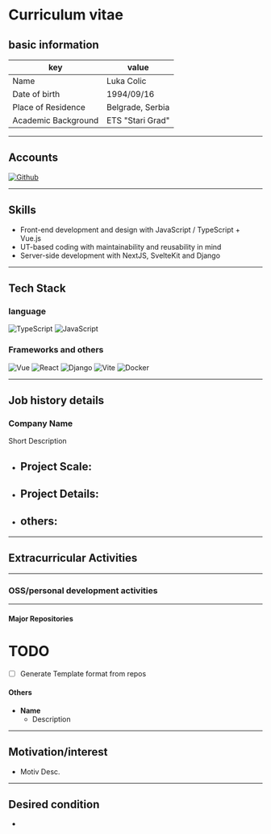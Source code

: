 # Curriculum vitae

## basic information

|key|value|
|---|---|
|Name|Luka Colic|
|Date of birth|1994/09/16|
|Place of Residence|Belgrade, Serbia|
|Academic Background|ETS "Stari Grad"|

---

## Accounts
<p>
<a href="https://github.com/Ambushfall" target="_blank"><img alt="Github" src="https://img.shields.io/badge/Ambushfall-%2312100E.svg? &style=flat-square&logo=Github&logoColor=white" /></a>


---

## Skills

- Front-end development and design with JavaScript / TypeScript + Vue.js
- UT-based coding with maintainability and reusability in mind
- Server-side development with NextJS, SvelteKit and Django

---

## Tech Stack

### language
<p>
  <img alt="TypeScript" src="https://img.shields.io/badge/-TypeScript-007ACC?style=flat-square&logo=typescript&logoColor=white" />
  <img alt="JavaScript" src="https://img.shields.io/badge/-JavaScript-F7DF1E?style=flat-square&logo=JavaScript&logoColor=white" />
</p>

### Frameworks and others
<p>
<img alt="Vue" src="https://img.shields.io/badge/-Vue.js-4FC08D?style=flat-square&logo=Vue.js&logoColor=white" />
  <img alt="React" src="https://img.shields.io/badge/-React-45b8d8?style=flat-square&logo=react&logoColor=white" />
  <img alt="Django" src="https://img.shields.io/badge/-Django-092E20?style=flat-square&logo=Django&logoColor=white" />
  <img alt="Vite" src="https://img.shields.io/badge/-Vite-646CFF?style=flat-square&logo=Vite&logoColor=white" />
  <img alt="Docker" src="https://img.shields.io/badge/-Docker-46a2f1?style=flat-square&logo=docker&logoColor=white" />
</p>

---

## Job history details

### Company Name
Short Description

- **Project Scale:**
    - 
- **Project Details:**
    - 
- **others:**
    - 


---

## Extracurricular Activities

___

### OSS/personal development activities


___

#### Major Repositories

# TODO

- [ ] Generate Template format from repos

<!-- <table>
  <thead>
    <tr>
      <td><b>Projects</b></td>
      <td><b>Lang/FW</b></td>
      <td><b>Stars</b></td>
      <td><b>Forks</b></td>
      <td><b>Issues</b></td>
    </tr>
  </thead>
  <tbody>
    <tr>
      <td><a href="https://github.com/Ambushfall/chikamichi"><b>Chikamichi</b></a></td>
      <td><img alt="TypeScript" src="https://img.shields.io/badge/-007ACC?style=flat-square&logo=typescript&logoColor=white" /> <img alt="Vue" src=" https://img.shields.io/badge/-4FC08D?style=flat-square&logo=Vue.js&logoColor=white" /></td>
      <td><img alt="Stars" src="https://img.shields.io/github/stars/Ambushfall/chikamichi?style=flat-square&labelColor=343b41"/></td>
      <td><img alt="Forks" src="https://img.shields.io/github/forks/Ambushfall/chikamichi?style=flat-square&labelColor=343b41"/></td>
      <td><img alt="Issues" src="https://img.shields.io/github/issues/Ambushfall/chikamichi?style=flat-square&labelColor=343b41"/></td>
    </tr>
    <tr>
      <td><a href="https://github.com/Ambushfall/vue-word-highlighter"><b>Vue Word Highlighter</b></a></td>
      <td><img alt="TypeScript" src="https://img.shields.io/badge/-007ACC?style=flat-square&logo=typescript&logoColor=white" /> <img alt="Vue" src=" https://img.shields.io/badge/-4FC08D?style=flat-square&logo=Vue.js&logoColor=white" /></td>
      <td><img alt="Stars" src="https://img.shields.io/github/stars/Ambushfall/vue-word-highlighter?style=flat-square&labelColor=343b41"/></td>
      <td><img alt="Forks" src="https://img.shields.io/github/forks/Ambushfall/vue-word-highlighter?style=flat-square&labelColor=343b41"/></td>
      <td><img alt="Issues" src="https://img.shields.io/github/issues/Ambushfall/vue-word-highlighter?style=flat-square&labelColor=343b41"/></td>
    </tr>
    <tr>
      <td><a href="https://github.com/Ambushfall/vue-word-highlighter"><b>suppress ts errors</b></a></td>
      <td><img alt="TypeScript" src="https://img.shields.io/badge/-007ACC?style=flat-square&logo=typescript&logoColor=white" /></td>
      <td><img alt="Stars" src="https://img.shields.io/github/stars/Ambushfall/suppress-ts-errors?style=flat-square&labelColor=343b41"/></td>
      <td><img alt="Forks" src="https://img.shields.io/github/forks/Ambushfall/suppress-ts-errors?style=flat-square&labelColor=343b41"/></td>
      <td><img alt="Issues" src="https://img.shields.io/github/issues/Ambushfall/suppress-ts-errors?style=flat-square&labelColor=343b41"/></td>
    </tr>
    <tr>
      <td><a href="https://github.com/Ambushfall/github-trending-bot"><b>GitHub Trending Bot</b></a></td>
      <td><img alt="TypeScript" src="https://img.shields.io/badge/-007ACC?style=flat-square&logo=typescript&logoColor=white" /></td>
      <td><img alt="Stars" src="https://img.shields.io/github/stars/Ambushfall/github-trending-bot?style=flat-square&labelColor=343b41"/></td>
      <td><img alt="Forks" src="https://img.shields.io/github/forks/Ambushfall/github-trending-bot?style=flat-square&labelColor=343b41"/></td>
      <td><img alt="Issues" src="https://img.shields.io/github/issues/Ambushfall/github-trending-bot?style=flat-square&labelColor=343b41"/></td>
    </tr>
    <tr>
      <td><a href="https://github.com/Ambushfall/sync-raise-hand"><b>Sync Raise hand</b></a></td>
      <td><img alt="TypeScript" src="https://img.shields.io/badge/-007ACC?style=flat-square&logo=typescript&logoColor=white" /> <img alt="Vue" src=" https://img.shields.io/badge/-4FC08D?style=flat-square&logo=Vue.js&logoColor=white" /></td>
      <td><img alt="Stars" src="https://img.shields.io/github/stars/Ambushfall/sync-raise-hand?style=flat-square&labelColor=343b41"/></td>
      <td><img alt="Forks" src="https://img.shields.io/github/forks/Ambushfall/sync-raise-hand?style=flat-square&labelColor=343b41"/></td>
      <td><img alt="Issues" src="https://img.shields.io/github/issues/Ambushfall/sync-raise-hand?style=flat-square&labelColor=343b41"/></td>
    </tr>
    <tr>
      <td><a href="https://github.com/Ambushfall/v-change-tags-order"><b>V Change Tags Order</b></a></td>
      <td><img alt="TypeScript" src="https://img.shields.io/badge/-007ACC?style=flat-square&logo=typescript&logoColor=white" /></td>
      <td><img alt="Stars" src="https://img.shields.io/github/stars/Ambushfall/v-change-tags-order?style=flat-square&labelColor=343b41"/></td >
      <td><img alt="Forks" src="https://img.shields.io/github/forks/Ambushfall/v-change-tags-order?style=flat-square&labelColor=343b41"/></td >
      <td><img alt="Issues" src="https://img.shields.io/github/issues/Ambushfall/v-change-tags-order?style=flat-square&labelColor=343b41"/></td >
    </tr>
    <tr>
      <td><a href="https://github.com/Ambushfall/animated-emoji-gen"><b>Animated emoji gen</b></a></td>
      <td><img alt="TypeScript" src="https://img.shields.io/badge/-007ACC?style=flat-square&logo=typescript&logoColor=white" /> <img alt="Vue" src=" https://img.shields.io/badge/-4FC08D?style=flat-square&logo=Vue.js&logoColor=white" /></td>
      <td><img alt="Stars" src="https://img.shields.io/github/stars/Ambushfall/animated-emoji-gen?style=flat-square&labelColor=343b41"/></td>
      <td><img alt="Forks" src="https://img.shields.io/github/forks/Ambushfall/animated-emoji-gen?style=flat-square&labelColor=343b41"/></td>
      <td><img alt="Issues" src="https://img.shields.io/github/issues/Ambushfall/animated-emoji-gen?style=flat-square&labelColor=343b41"/></td>
    </tr>
	  <tr>
      <td><a href="https://github.com/Ambushfall/copy-python-path"><b>Copy Python Path</b></a></td>
      <td><img alt="Python" src="https://img.shields.io/badge/-3776AB?style=flat-square&logo=Python&logoColor=white" /></td>
      <td><img alt="Stars" src="https://img.shields.io/github/stars/Ambushfall/copy-python-path?style=flat-square&labelColor=343b41"/></td>
      <td><img alt="Forks" src="https://img.shields.io/github/forks/Ambushfall/copy-python-path?style=flat-square&labelColor=343b41"/></td>
      <td><img alt="Issues" src="https://img.shields.io/github/issues/Ambushfall/copy-python-path?style=flat-square&labelColor=343b41"/></td>
    </tr>
	  <tr>
      <td><a href="https://github.com/Ambushfall/alfred-imagemin"><b>Alfred Imagemin</b></a></td>
      <td><img alt="JavaScript" src="https://img.shields.io/badge/-F7DF1E?style=flat-square&logo=JavaScript&logoColor=white" /></td>
      <td><img alt="Stars" src="https://img.shields.io/github/stars/Ambushfall/alfred-imagemin?style=flat-square&labelColor=343b41"/></td>
      <td><img alt="Forks" src="https://img.shields.io/github/forks/Ambushfall/alfred-imagemin?style=flat-square&labelColor=343b41"/></td>
      <td><img alt="Issues" src="https://img.shields.io/github/issues/Ambushfall/alfred-imagemin?style=flat-square&labelColor=343b41"/></td>
    </tr>
    <tr>
      <td><a href="https://github.com/Ambushfall/tell-me-bot"><b>Tell me bot</b></a></td>
      <td><img alt="TypeScript" src="https://img.shields.io/badge/-007ACC?style=flat-square&logo=typescript&logoColor=white" /></td>
      <td><img alt="Stars" src="https://img.shields.io/github/stars/Ambushfall/tell-me-bot?style=flat-square&labelColor=343b41"/></td>
      <td><img alt="Forks" src="https://img.shields.io/github/forks/Ambushfall/tell-me-bot?style=flat-square&labelColor=343b41"/></td>
      <td><img alt="Issues" src="https://img.shields.io/github/issues/Ambushfall/tell-me-bot?style=flat-square&labelColor=343b41"/></td>
    </tr>
	  <tr>
      <td><a href="https://github.com/Ambushfall/copy-git-link"><b>copy-git-link</b></a></td>
      <td><img alt="Kotlin" src="https://img.shields.io/badge/-0095D5?style=flat-square&logo=Kotlin&logoColor=white" /></td>
      <td><img alt="Stars" src="https://img.shields.io/github/stars/Ambushfall/copy-git-link?style=flat-square&labelColor=343b41"/></td>
      <td><img alt="Forks" src="https://img.shields.io/github/forks/Ambushfall/copy-git-link?style=flat-square&labelColor=343b41"/></td>
      <td><img alt="Issues" src="https://img.shields.io/github/issues/Ambushfall/copy-git-link?style=flat-square&labelColor=343b41"/></td>
    </tr>
	  <tr>
      <td><a href="https://github.com/Ambushfall/schema2type"><b>Schema2type</b></a></td>
      <td><img alt="Ruby" src="https://img.shields.io/badge/-CC342D?style=flat-square&logo=Ruby&logoColor=white" /></td>
      <td><img alt="Stars" src="https://img.shields.io/github/stars/Ambushfall/schema2type?style=flat-square&labelColor=343b41"/></td>
      <td><img alt="Forks" src="https://img.shields.io/github/forks/Ambushfall/schema2type?style=flat-square&labelColor=343b41"/></td>
      <td><img alt="Issues" src="https://img.shields.io/github/issues/Ambushfall/schema2type?style=flat-square&labelColor=343b41"/></td>
    </tr>
  </tbody>
</table> -->

#### Others
- **Name**
    - Description

___


## Motivation/interest
- Motiv Desc.

---

## Desired condition
- <End>
